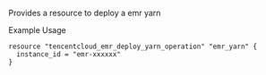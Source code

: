 Provides a resource to deploy a emr yarn

Example Usage

```hcl
resource "tencentcloud_emr_deploy_yarn_operation" "emr_yarn" {
  instance_id = "emr-xxxxxx"
}
```
